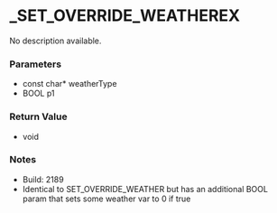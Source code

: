 # _SET_OVERRIDE_WEATHEREX

No description available.

### Parameters
* const char* weatherType
* BOOL p1

### Return Value
* void

### Notes
* Build: 2189
* Identical to SET_OVERRIDE_WEATHER but has an additional BOOL param that sets some weather var to 0 if true

